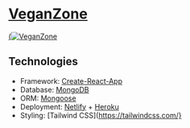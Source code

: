 # [VeganZone](https://veganzone.netlify.app/)
[(![VeganZone](https://www.darwinbalino.com/_next/image?url=%2F_next%2Fstatic%2Fimage%2Fpublic%2Fsocial.04a11d320a74b319193f3f14ffca7749.png&w=828&q=75)](https://veganzone.netlify.app/)
## Technologies
- Framework: [Create-React-App](https://reactjs.org/docs/create-a-new-react-app.html)
- Database: [MongoDB](https://www.mongodb.com/)
- ORM: [Mongoose](https://mongoosejs.com/)
- Deployment: [Netlify](https://www.netlify.com/) + [Heroku](https://www.heroku.com/)
- Styling: [Tailwind CSS](https://tailwindcss.com/}

